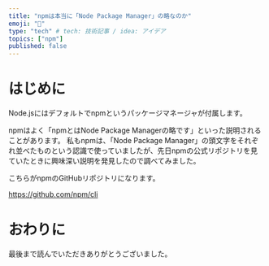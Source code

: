 ```yaml
---
title: "npmは本当に「Node Package Manager」の略なのか"
emoji: "🤔"
type: "tech" # tech: 技術記事 / idea: アイデア
topics: ["npm"]
published: false
---
```


# はじめに

Node.jsにはデフォルトでnpmというパッケージマネージャが付属します。

npmはよく「npmとはNode Package Managerの略です」といった説明されることがあります。
私もnpmは、「Node Package Manager」の頭文字をそれぞれ並べたものという認識で使っていましたが、先日npmの公式リポジトリを見ていたときに興味深い説明を発見したので調べてみました。

こちらがnpmのGitHubリポジトリになります。

https://github.com/npm/cli
# おわりに

最後まで読んでいただきありがとうございました。
